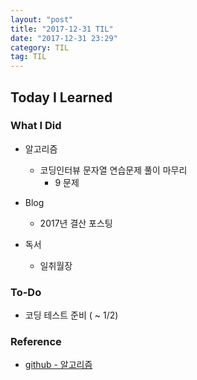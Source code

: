 ```yaml
---
layout: "post"
title: "2017-12-31 TIL"
date: "2017-12-31 23:29"
category: TIL
tag: TIL
---
```


## Today I Learned

### What I Did

* 알고리즘
  - 코딩인터뷰 문자열 연습문제 풀이 마무리
    - 9 문제

* Blog
  - 2017년 결산 포스팅

* 독서
  - 일취월장

### To-Do

* 코딩 테스트 준비 ( ~ 1/2)

### Reference
* [github - 알고리즘](https://github.com/Kirade/Algorithms)
